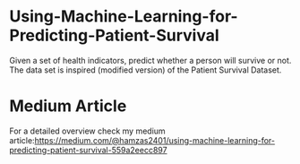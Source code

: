 # Using-Machine-Learning-for-Predicting-Patient-Survival
Given a set of health indicators, predict whether a person will survive or not. The data set is inspired (modified version) of the Patient Survival Dataset.

# Medium Article
For a detailed overview check my medium article:https://medium.com/@hamzas2401/using-machine-learning-for-predicting-patient-survival-559a2eecc897
